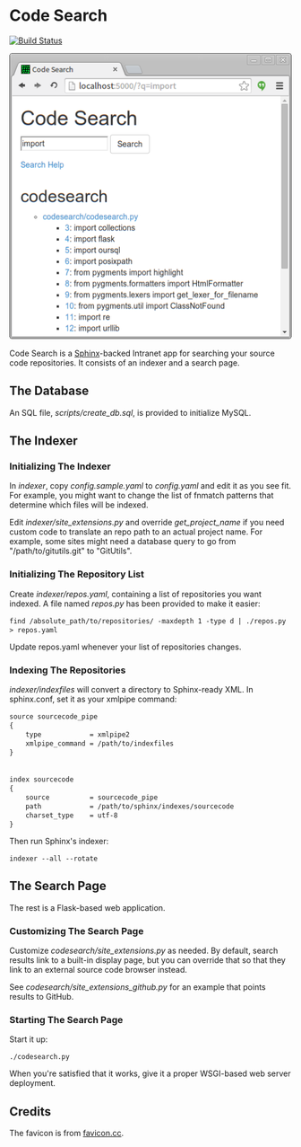 # Code Search

[![Build Status](https://travis-ci.org/duganchen/codesearch.svg?branch=master)](https://travis-ci.org/duganchen/codesearch)

![screenshot](https://raw.githubusercontent.com/duganchen/codesearch/master/screenshot.png)


Code Search is a [Sphinx](http://sphinxsearch.com)-backed Intranet app for
searching your source code repositories. It consists of an indexer and a search
page.

## The Database

An SQL file, *scripts/create_db.sql*, is provided to initialize MySQL.

## The Indexer

### Initializing The Indexer

In *indexer*, copy *config.sample.yaml* to *config.yaml* and edit it as you see
fit. For example, you might want to change the list of fnmatch patterns that
determine which files will be indexed.

Edit *indexer/site_extensions.py* and override *get_project_name* if you need
custom code to translate an repo path to an actual project name. For example,
some sites might need a database query to go from "/path/to/gitutils.git" to
"GitUtils".

### Initializing The Repository List

Create *indexer/repos.yaml*, containing a list of repositories you want
indexed.  A file named *repos.py* has been provided to make it easier:

	find /absolute_path/to/repositories/ -maxdepth 1 -type d | ./repos.py > repos.yaml

Update repos.yaml whenever your list of repositories changes.

### Indexing The Repositories

*indexer/indexfiles* will convert a directory to Sphinx-ready XML. In
sphinx.conf, set it as your xmlpipe command:

	source sourcecode_pipe
	{
		type			= xmlpipe2
		xmlpipe_command = /path/to/indexfiles
	}


	index sourcecode
	{
		source			= sourcecode_pipe
		path			= /path/to/sphinx/indexes/sourcecode
		charset_type	= utf-8
	}

Then run Sphinx's indexer:

	indexer --all --rotate

## The Search Page

The rest is a Flask-based web application.

### Customizing The Search Page

Customize *codesearch/site_extensions.py* as needed. By default, search results
link to a built-in display page, but you can override that so that they link to
an external source code browser instead.

See *codesearch/site_extensions_github.py* for an example that points results
to GitHub.

### Starting The Search Page

Start it up:

	./codesearch.py

When you're satisfied that it works, give it a proper WSGI-based web server
deployment.

## Credits

The favicon is from
[favicon.cc](http://www.favicon.cc/?action=icon&file_id=661515).

